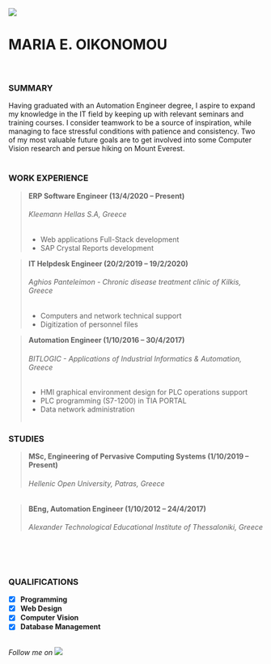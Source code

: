 ![](https://ucb69f7ac907d8de84d80ba2aa20.previews.dropboxusercontent.com/p/thumb/AA_LLIDo1-CrhVPZhQOujR1lzCutaNi-G9xmQnw6KAJ1R3tR_Oz1tFbwLFFBnPyY3xoNcmq4YhbywJYPAnWu1J78Hx-chPUAz9_bJwLkG0T8QkIT-ws12pBnGbv5uxUAQ1PtwiyT5JZh46jgv2B0USbnNHFnnkXmYdjFg__C78fOTBG9goG8By0MTJB4rG0CKQ_9ZMLWurTEiQ-sAKfoOpV9i_rMmZWfoBYeoKlkr-jgTl-egXiL9G7H-3b05uit0KSuzDkNC_MF3okZd8g0sF_QCosWABvDiwmdmN_qi3YJpz_5K8x6BLiV3b1Kdn__0tCSyHpJvqsToASsWxHbozt96EEQoGKGMMveAQe1yt9rMbc7u5Icd4cW6am9Q1q0HqSYYGxlvvLsN2YR3puRkJ2e/p.png?fv_content=true&size_mode=5)


# MARIA E. OIKONOMOU  
<br>

### SUMMARY

Having graduated with an Automation Engineer degree, I aspire to expand my knowledge in the IT field by keeping up with relevant seminars and training courses. I consider teamwork to be a source of inspiration, while managing to face stressful conditions with patience and consistency. Two of my most valuable future goals are to get involved into some Computer Vision research and persue hiking on Mount Everest.
<br><br>

### WORK EXPERIENCE

>**ERP Software Engineer (13/4/2020 – Present)**
>###### Kleemann Hellas S.A, Greece
>- Web applications Full-Stack development
>- SAP Crystal Reports development

>**IT Helpdesk Engineer (20/2/2019 – 19/2/2020)**
>###### Aghios Panteleimon - Chronic disease treatment clinic of Kilkis, Greece
>- Computers and network technical support
>- Digitization of personnel files

>**Automation Engineer (1/10/2016 – 30/4/2017)**
>###### BITLOGIC - Applications of Industrial Informatics & Automation, Greece
>- HMI graphical environment design for PLC operations support
>- PLC programming (S7-1200) in TIA PORTAL
>- Data network administration
<br><br>

### STUDIES

>**MSc, Engineering of Pervasive Computing Systems (1/10/2019 – Present)**
>###### Hellenic Open University, Patras, Greece

>**BEng, Automation Engineer (1/10/2012 – 24/4/2017)**
>###### Alexander Technological Educational Institute of Thessaloniki, Greece
<br><br>

### QUALIFICATIONS

- [x] **Programming**
- [x] **Web Design**
- [x] **Computer Vision**
- [x] **Database Management**
<br><br>

*Follow me on* [![](https://uc9f3aad5fd71d2549b861143763.previews.dropboxusercontent.com/p/thumb/AA_xt-tpFxJ68WfbYNWVHYj6Ql1CHkKjc--yaI5R-HedxdnwaYY4-6lZBPYamE_2ivTSH-uT89eFAHi8q094QGtbaAWGffIHsDxwnLubtoUur_u1mdm9Yt4-bq4MatOn7mkZIQDVJUwD0Tr27K_BybFMtR4gCTe3ToiGuM0nfAmnsnUfJpmEEqScTKfSCTURnmEOly7bFv6OCVnvRmsJ6q9P37LWdwUC-mGzZmIeRpUZU8LJa7LGqhrYaFOKmIR4C7U8fPZlF55oEUsnVocohQJYmF9FrsSNj5-TaHzJvDbIHpVMmI8FfxWncKaGSnLJCjjA_v4YuEzbkQid3dwFdYstqY5HR6LLa2JbHzuqP5F-iLNWXO-rJinReXUW3TzXnvC2DxikzH65MEwfDNQeyQvN/p.png?fv_content=true&size_mode=5)](https://github.com/m-oikonomou "github")
